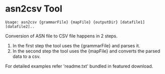# asn2csv Tool #

```
Usage: asn2csv {grammarFile} {mapFile} {outputDir} [datafile1] [datafile2]..
```

Conversion of ASN file to CSV file happens in 2 steps.

  1. In the first step the tool uses the {grammarFile} and parses it.
  1. In the second step the tool uses the {mapFile} and converts the parsed data to a csv.

For detailed examples refer 'readme.txt' bundled in featured download.